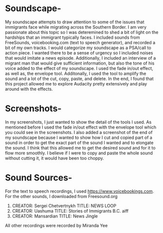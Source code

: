 # Soundscape-
My soundscape attempts to draw attention to some of the issues that immigrants face while migrating across the Southern Border. I am very passionate about this topic so I was deteremined to shed a bit of light on the hardships that an immigrant typically faces. I included sounds from FreeSounds, voicebooking.com (text to speech generator), and recorded a bit of my own tracks. I would categorize my soundscape as a PSA/call to action piece. I wanted there to be a sense of urgency so I included noises that would imitate a news episode. Additionally, I included an interview of a migrant man that would give sufficient information, but also the tone of his voice added to the effect of my soundscape. I used the fade in/out effect, as well as, the envelope tool. Additonally, I used the tool to amplify the sound and a lot of the cut, copy, paste, and delete. In the end, I found that this project allowed me to explore Audacity pretty extensively and play around with the effects. 
# Screenshots- 
In my screenshots, I just wanted to show the detail of the tools I used. As mentioned before I used the fade in/out effect with the envelope tool which you could see in the screenshots. I also added a screenshot of the end of my soundscape because I wanted to show how I cut and copied part of a sound in order to get the exact part of the sound I wanted and to elongate the sound. I think that this allowed me to get the desired sound and for it to flow more smoothly. I believe if I were to copy and paste the whole sound without cutting it, it would have been too choppy. 
# Sound Sources-
For the text to speech recordings, I used https://www.voicebookings.com.
For the other sounds, I downloaded from Freesound.org
  1. CREATOR: Sergei Chetvertnykh
      TITLE: NEWS LOOP
  2. CREATOR: Uashuma
      TITLE: Stories of Immigrants B.C. aiff
  3. CREATOR: Mansardian
      TITLE: News Jingle

All other recordings were recorded by Miranda Yee
